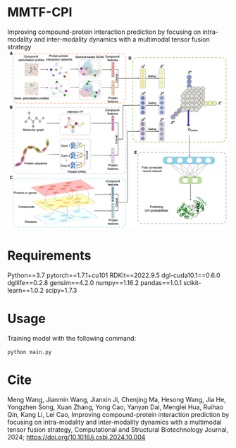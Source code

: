 # MMTF-CPI
Improving compound-protein interaction prediction by focusing on intra-modality and inter-modality dynamics with a multimodal tensor fusion strategy
![image](https://github.com/wangmeng-code/MMTF-CPI/blob/main/workflow/MMTF-CPI_workflow.png)

# Requirements
Python==3.7
pytorch==1.7.1+cu101
RDKit==2022.9.5
dgl-cuda10.1==0.6.0
dgllife==0.2.8
gensim==4.2.0
numpy==1.16.2
pandas==1.0.1
scikit-learn==1.0.2
scipy=1.7.3

# Usage
Training model with the following command:
```
python main.py
```
# Cite
Meng Wang, Jianmin Wang, Jianxin Ji, Chenjing Ma, Hesong Wang, Jia He, Yongzhen Song, Xuan Zhang, Yong Cao, Yanyan Dai, Menglei Hua, Ruihao Qin, Kang Li, Lei Cao, Improving compound-protein interaction prediction by focusing on intra-modality and inter-modality dynamics with a multimodal tensor fusion strategy, Computational and Structural Biotechnology Journal, 2024; https://doi.org/10.1016/j.csbj.2024.10.004
